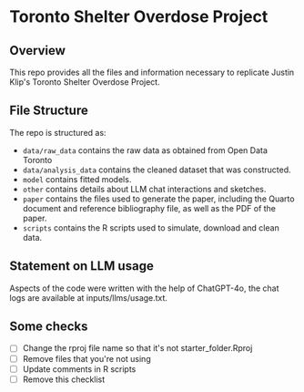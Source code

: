 # Toronto Shelter Overdose Project

## Overview

This repo provides all the files and information necessary to replicate Justin Klip's Toronto Shelter Overdose Project.


## File Structure

The repo is structured as:

-   `data/raw_data` contains the raw data as obtained from Open Data Toronto
-   `data/analysis_data` contains the cleaned dataset that was constructed.
-   `model` contains fitted models. 
-   `other` contains details about LLM chat interactions and sketches.
-   `paper` contains the files used to generate the paper, including the Quarto document and reference bibliography file, as well as the PDF of the paper. 
-   `scripts` contains the R scripts used to simulate, download and clean data.


## Statement on LLM usage

Aspects of the code were written with the help of ChatGPT-4o, the chat logs are available at inputs/llms/usage.txt.

## Some checks

- [ ] Change the rproj file name so that it's not starter_folder.Rproj
- [ ] Remove files that you're not using
- [ ] Update comments in R scripts
- [ ] Remove this checklist
